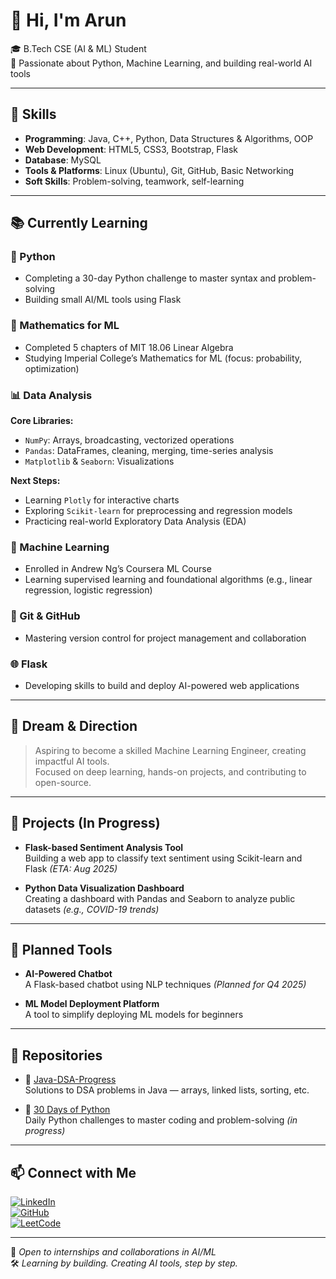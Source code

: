 # 👋 Hi, I'm Arun  
🎓 B.Tech CSE (AI & ML) Student  
📍 Passionate about Python, Machine Learning, and building real-world AI tools

---

## 🚀 Skills

- **Programming**: Java, C++, Python, Data Structures & Algorithms, OOP  
- **Web Development**: HTML5, CSS3, Bootstrap, Flask  
- **Database**: MySQL  
- **Tools & Platforms**: Linux (Ubuntu), Git, GitHub, Basic Networking  
- **Soft Skills**: Problem-solving, teamwork, self-learning  

---

## 📚 Currently Learning

### 🐍 Python
- Completing a 30-day Python challenge to master syntax and problem-solving  
- Building small AI/ML tools using Flask

### 🔢 Mathematics for ML
- Completed 5 chapters of MIT 18.06 Linear Algebra  
- Studying Imperial College’s Mathematics for ML (focus: probability, optimization)

### 📊 Data Analysis
**Core Libraries:**
- `NumPy`: Arrays, broadcasting, vectorized operations  
- `Pandas`: DataFrames, cleaning, merging, time-series analysis  
- `Matplotlib` & `Seaborn`: Visualizations  

**Next Steps:**
- Learning `Plotly` for interactive charts  
- Exploring `Scikit-learn` for preprocessing and regression models  
- Practicing real-world Exploratory Data Analysis (EDA)

### 🤖 Machine Learning
- Enrolled in Andrew Ng’s Coursera ML Course  
- Learning supervised learning and foundational algorithms (e.g., linear regression, logistic regression)

### 🔧 Git & GitHub
- Mastering version control for project management and collaboration

### 🌐 Flask
- Developing skills to build and deploy AI-powered web applications

---

## 🎯 Dream & Direction

> Aspiring to become a skilled Machine Learning Engineer, creating impactful AI tools.  
> Focused on deep learning, hands-on projects, and contributing to open-source.

---

## 💼 Projects (In Progress)

- **Flask-based Sentiment Analysis Tool**  
  Building a web app to classify text sentiment using Scikit-learn and Flask *(ETA: Aug 2025)*

- **Python Data Visualization Dashboard**  
  Creating a dashboard with Pandas and Seaborn to analyze public datasets *(e.g., COVID-19 trends)*

---

## 🚀 Planned Tools

- **AI-Powered Chatbot**  
  A Flask-based chatbot using NLP techniques *(Planned for Q4 2025)*

- **ML Model Deployment Platform**  
  A tool to simplify deploying ML models for beginners

---

## 📁 Repositories

- 🧵 [Java-DSA-Progress](https://github.com/arunpalanivel2377/Java-Dsa-Progress)  
  Solutions to DSA problems in Java — arrays, linked lists, sorting, etc.

- 🐍 [30 Days of Python](https://github.com/arunpalanivel2377/30-days-python)  
  Daily Python challenges to master coding and problem-solving *(in progress)*

---

## 📫 Connect with Me

[![LinkedIn](https://img.shields.io/badge/LinkedIn-blue?style=flat&logo=linkedin)](https://www.linkedin.com/in/arun-palanivel-a15848348/)  
[![GitHub](https://img.shields.io/badge/GitHub-black?style=flat&logo=github)](https://github.com/arunpalanivel2377)  
[![LeetCode](https://img.shields.io/badge/LeetCode-orange?style=flat&logo=leetcode)](https://leetcode.com/u/arunpalanivel2377/)

---

📧 *Open to internships and collaborations in AI/ML*  
🛠 *Learning by building. Creating AI tools, step by step.*


<!--
**arunpalanivel2377/arunpalanivel2377** is a ✨ _special_ ✨ repository because its `README.md` (this file) appears on your GitHub profile.

Here are some ideas to get you started:

- 🔭 I’m currently working on ...
- 🌱 I’m currently learning ...
- 👯 I’m looking to collaborate on ...
- 🤔 I’m looking for help with ...
- 💬 Ask me about ...
- 📫 How to reach me: ...
- 😄 Pronouns: ...
- ⚡ Fun fact: ...
-->





<!--
**arunpalanivel2377/arunpalanivel2377** is a ✨ _special_ ✨ repository because its `README.md` (this file) appears on your GitHub profile.

Here are some ideas to get you started:

- 🔭 I’m currently working on ...
- 🌱 I’m currently learning ...
- 👯 I’m looking to collaborate on ...
- 🤔 I’m looking for help with ...
- 💬 Ask me about ...
- 📫 How to reach me: ...
- 😄 Pronouns: ...
- ⚡ Fun fact: ...
-->
